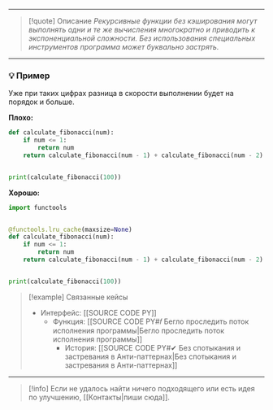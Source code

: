 ***

> [!quote] Описание
>_Рекурсивные функции без кэширования могут выполнять одни и те же вычисления многократно и приводить к экспоненциальной сложности. Без использования специальных инструментов программа может буквально застрять._

***
### 💡 Пример
Уже при таких цифрах разница в скорости выполнении будет на порядок и больше.

**Плохо:**
```python
def calculate_fibonacci(num):
    if num <= 1:
        return num
    return calculate_fibonacci(num - 1) + calculate_fibonacci(num - 2)


print(calculate_fibonacci(100))
```

**Хорошо:**
```python
import functools


@functools.lru_cache(maxsize=None)
def calculate_fibonacci(num):
    if num <= 1:
        return num
    return calculate_fibonacci(num - 1) + calculate_fibonacci(num - 2)


print(calculate_fibonacci(100))
```

> [!example] Связанные кейсы
>- Интерфейс: [[SOURCE CODE PY]]
>	- Функция: [[SOURCE CODE PY#𝑓 Бегло проследить поток исполнения программы|Бегло проследить поток исполнения программы]]
>		- История: [[SOURCE CODE PY#✔ Без спотыкания и застревания в Анти-паттернах|Без спотыкания и застревания в Анти-паттернах]]

***

> [!info]
> Если не удалось найти ничего подходящего или есть идея по улучшению, [[Контакты|пиши сюда]].
